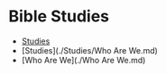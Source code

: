 # Bible Studies

- [Studies](./Studies)
- [Studies](./Studies/Who Are We.md)
- [Who Are We](./Who Are We.md)
